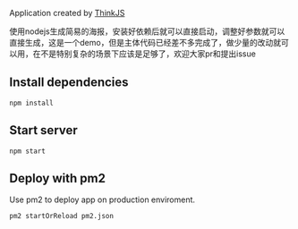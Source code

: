 
Application created by [ThinkJS](http://www.thinkjs.org)

使用nodejs生成简易的海报，安装好依赖后就可以直接启动，调整好参数就可以直接生成，这是一个demo，但是主体代码已经差不多完成了，做少量的改动就可以用，在不是特别复杂的场景下应该是足够了，欢迎大家pr和提出issue

## Install dependencies

```
npm install
```

## Start server

```
npm start
```

## Deploy with pm2

Use pm2 to deploy app on production enviroment.

```
pm2 startOrReload pm2.json
```